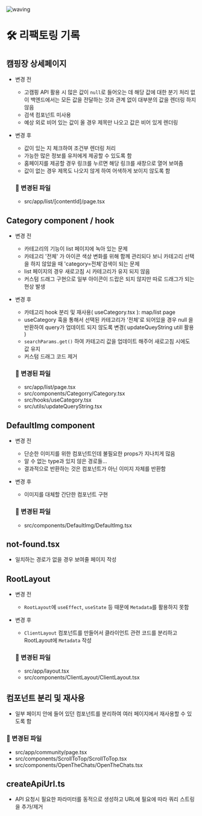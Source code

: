 ![waving](https://capsule-render.vercel.app/api?type=waving&height=200&fontAlignY=40&text=Refactoring&color=gradient)

# 🛠️ 리팩토링 기록

## 캠핑장 상세페이지

- 변경 전

  - 고캠핑 API 활용 시 많은 값이 `null`로 들어오는 데 해당 값에 대한 분기 처리 없이 백엔드에서는 모든 값을 전달하는 것과 관계 없이 대부분의 값을 렌더링 하지 않음
  - 검색 컴포넌트 미사용
  - 예상 외로 비어 있는 값이 올 경우 제목만 나오고 값은 비어 있게 렌더링

- 변경 후

  - 값이 있는 지 체크하여 조건부 렌더링 처리
  - 가능한 많은 정보를 유저에게 제공할 수 있도록 함
  - 홈페이지를 제공할 경우 링크를 누르면 해당 링크를 새창으로 열어 보여줌
  - 값이 없는 경우 제목도 나오지 않게 하여 어색하게 보이지 않도록 함

  ### 🔧 변경된 파일

  - src/app/list/[contentId]/page.tsx

## Category component / hook

- 변경 전

  - 카테고리의 기능이 list 페이지에 녹아 있는 문제
  - 카테고리 '전체' 가 아이콘 색상 변화를 위해 함께 관리되다 보니 카테고리 선택을 하지 않았을 때 'category=전체'검색이 되는 문제
  - list 페이지의 경우 새로고침 시 카테고리가 유지 되지 않음
  - 커스텀 드래그 구현으로 일부 아이콘이 드랍은 되지 않지만 따로 드래그가 되는 현상 발생

- 변경 후

  - 카테고리 hook 분리 및 재사용( useCategory.tsx ): map/list page
  - useCategory 훅을 통해서 선택된 카테고리가 '전체'로 되어있을 경우 null 을 반환하여 query가 업데이트 되지 않도록 변경( updateQueyString utill 활용 )
  - `searchParams.get()` 하여 카테고리 값을 업데이트 해주어 새로고침 시에도 값 유지
  - 커스텀 드래그 코드 제거

  ### 🔧 변경된 파일

  - src/app/list/page.tsx
  - src/components/Categorry/Category.tsx
  - src/hooks/useCategory.tsx
  - src/utils/updateQueryString.tsx

## DefaultImg component

- 변경 전

  - 단순한 이미지를 위한 컴포넌트인데 불필요한 props가 지나치게 많음
  - 알 수 없는 type과 있지 않은 경로들...
  - 결과적으로 반환하는 것은 컴포넌트가 아닌 이미지 자체를 반환함

- 변경 후

  - 이미지를 대체할 간단한 컴포넌트 구현

  ### 🔧 변경된 파일

  - src/components/DefaultImg/DefaultImg.tsx

## not-found.tsx

- 일치하는 경로가 없을 경우 보여줄 페이지 작성

## RootLayout

- 변경 전

  - `RootLayout`에 `useEffect`, `useState` 등 때문에 `Metadata`를 활용하지 못함

- 변경 후

  - `ClientLayout` 컴포넌트를 만들어서 클라이언트 관련 코드를 분리하고 RootLayout에 `Metadata` 작성

  ### 🔧 변경된 파일

  - src/app/layout.tsx
  - src/components/ClientLayout/ClientLayout.tsx

## 컴포넌트 분리 및 재사용

- 일부 페이지 안에 들어 있던 컴포넌트를 분리하여 여러 페이지에서 재사용할 수 있도록 함

### 🔧 변경된 파일

- src/app/community/page.tsx
- src/components/ScrollToTop/ScrollToTop.tsx
- src/components/OpenTheChats/OpenTheChats.tsx

## createApiUrl.ts

- API 요청시 필요한 파라미터를 동적으로 생성하고 URL에 필요에 따라 쿼리 스트링을 추가/제거
